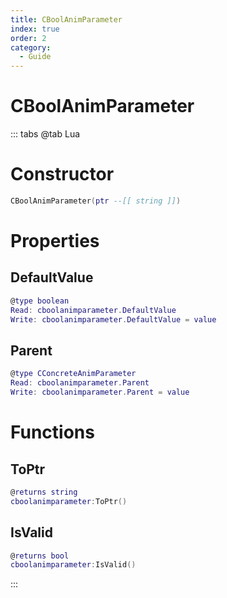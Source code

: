 ```yaml
---
title: CBoolAnimParameter
index: true
order: 2
category:
  - Guide
---
```


# CBoolAnimParameter

::: tabs
@tab Lua
# Constructor
```lua
CBoolAnimParameter(ptr --[[ string ]])
```
# Properties
## DefaultValue 
```lua
@type boolean
Read: cboolanimparameter.DefaultValue
Write: cboolanimparameter.DefaultValue = value
```
## Parent 
```lua
@type CConcreteAnimParameter
Read: cboolanimparameter.Parent
Write: cboolanimparameter.Parent = value
```
# Functions
## ToPtr
```lua
@returns string
cboolanimparameter:ToPtr()
```
## IsValid
```lua
@returns bool
cboolanimparameter:IsValid()
```

:::
